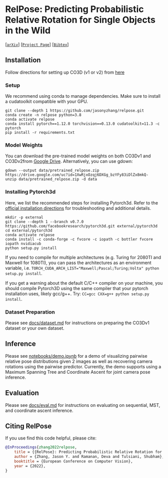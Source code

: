 # RelPose: Predicting Probabilistic Relative Rotation for Single Objects in the Wild

[[`arXiv`](https://arxiv.org/abs/2208.05963)]
[[`Project Page`](https://jasonyzhang.com/relpose/)]
[[`Bibtex`](#CitingRelPose)]

## Installation

Follow directions for setting up CO3D (v1 or v2) from [here](dataset.md)

### Setup
We recommend using conda to manage dependencies. Make sure to install a cudatoolkit
compatible with your GPU.
```
git clone --depth 1 https://github.com/jasonyzhang/relpose.git
conda create -n relpose python=3.8
conda activate relpose
conda install pytorch==1.12.0 torchvision==0.13.0 cudatoolkit=11.3 -c pytorch
pip install -r requirements.txt
```

### Model Weights

You can download the pre-trained model weights on both CO3Dv1 and CO3Dv2from
[Google Drive](https://drive.google.com/file/d/1XwRjxOzqj6DXGg_bzYFy83iDlZx8mkQ-/view?usp=share_link).
Alternatively, you can use gdown:
```
gdown --output data/pretrained_relpose.zip https://drive.google.com/uc?id=1XwRjxOzqj6DXGg_bzYFy83iDlZx8mkQ-
unzip data/pretrained_relpose.zip -d data
```

### Installing Pytorch3d

Here, we list the recommended steps for installing Pytorch3d. Refer to the 
[official installation directions](https://github.com/facebookresearch/pytorch3d/blob/master/INSTALL.md)
for troubleshooting and additional details.

```
mkdir -p external
git clone --depth 1 --branch v0.7.0 https://github.com/facebookresearch/pytorch3d.git external/pytorch3d
cd external/pytorch3d
conda activate relpose
conda install -c conda-forge -c fvcore -c iopath -c bottler fvcore iopath nvidiacub
python setup.py install
```

If you need to compile for multiple architectures (e.g. Turing for 2080TI and Maxwell
for 1080TI), you can pass the architectures as an environment variable, i.e. 
`TORCH_CUDA_ARCH_LIST="Maxwell;Pascal;Turing;Volta" python setup.py install`.

If you get a warning about the default C/C++ compiler on your machine, you should
compile Pytorch3D using the same compiler that your pytorch installation uses, likely
gcc/g++. Try: `CC=gcc CXX=g++ python setup.py install`.


### Dataset Preparation

Please see [docs/dataset.md](docs/dataset.md) for instructions on preparing the CO3Dv1 dataset or your own dataset.

## Inference

Please see [notebooks/demo.ipynb](notebooks/demo.ipynb) for a demo of visualizing
pairwise relative pose distributions given 2 images as well as recovering camera
rotations using the pairwise predictor. Currently, the demo supports using a Maximum
Spanning Tree and Coordinate Ascent for joint camera pose inference.

## Evaluation

Please see [docs/eval.md](docs/eval.md) for instructions on evaluating on sequential,
MST, and coordinate ascent inference.

## <a name="CitingRelPose"></a>Citing RelPose

If you use find this code helpful, please cite:

```BibTeX
@InProceedings{zhang2022relpose,
    title = {{RelPose}: Predicting Probabilistic Relative Rotation for Single Objects in the Wild},
    author = {Zhang, Jason Y. and Ramanan, Deva and Tulsiani, Shubham},
    booktitle = {European Conference on Computer Vision},
    year = {2022},
}
```